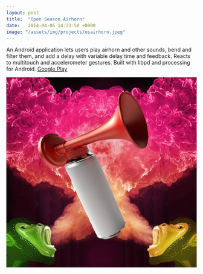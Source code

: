 ```yaml
---
layout: post
title:  "Open Season Airhorn"
date:   2014-04-06 14:23:58 +0000
image: "/assets/img/projects/osairhorn.jpeg"
---
```



An Android application lets users play airhorn and other sounds, bend and filter them, and add a delay with variable delay time and feedback. Reacts to multitouch and accelerometer gestures. Built with libpd and processing for Android.
<a href="https://play.google.com/store/apps/details?id=org.flobot.openseasonairhorn" target="blank">Google Play</a>

<img src="/assets/img/projects/osairhorn.jpeg" />